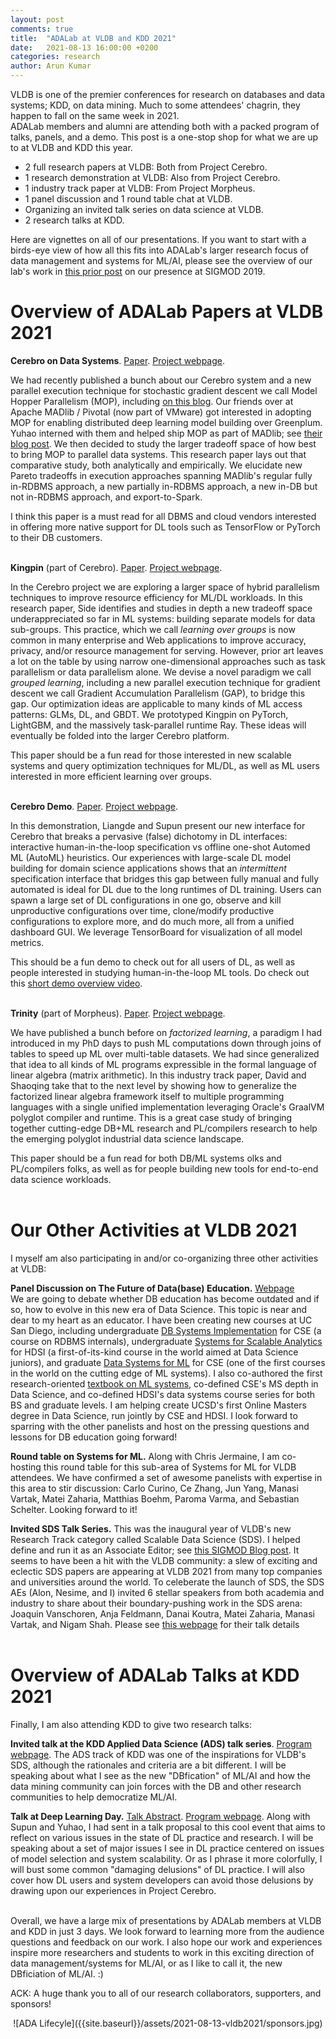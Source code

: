 ```yaml
---
layout: post
comments: true
title:  "ADALab at VLDB and KDD 2021"
date:   2021-08-13 16:00:00 +0200
categories: research
author: Arun Kumar
---
```


VLDB is one of the premier conferences for research on databases and data systems; 
KDD, on data mining.
Much to some attendees' chagrin, they happen to fall on the same week in 2021.  
ADALab members and alumni are attending both with a packed program of talks, panels, and a demo.
This post is a one-stop shop for what we are up to at VLDB and KDD this year.

<ul>
<li> 2 full research papers at VLDB: Both from Project Cerebro.</li>
<li> 1 research demonstration at VLDB: Also from Project Cerebro.</li>
<li> 1 industry track paper at VLDB: From Project Morpheus.</li>
<li> 1 panel discussion and 1 round table chat at VLDB.</li>
<li> Organizing an invited talk series on data science at VLDB.</li>
<li> 2 research talks at KDD.</li> 
</ul>

Here are vignettes on all of our presentations. If you want to start with a 
birds-eye view of how all this fits into ADALab's larger research focus of data 
management and systems for ML/AI, please see the overview of our lab's work in 
[this prior post](https://adalabucsd.github.io/research-blog/research/2019/06/23/sigmod2019.html)
on our presence at SIGMOD 2019.
<br/>

Overview of ADALab Papers at VLDB 2021
=========================================


<b>Cerebro on Data Systems</b>. [Paper](https://adalabucsd.github.io/papers/2021_Cerebro-DS.pdf). [Project webpage](https://adalabucsd.github.io/cerebro.html).<br/>

We had recently published a bunch about our Cerebro system and a new parallel execution technique
for stochastic gradient descent we call Model Hopper Parallelism (MOP),
including [on this blog](https://adalabucsd.github.io/research-blog/cerebro.html).
Our friends over at Apache MADlib / Pivotal (now part of VMware) got interested in adopting MOP for enabling distributed deep learning 
model building over Greenplum. Yuhao interned with them and helped ship MOP as part of MADlib; 
see [their blog post](https://tanzu.vmware.com/content/blog/model-selection-for-deep-neural-networks-on-greenplum-database).
We then decided to study the larger tradeoff space of how best to bring MOP to parallel data systems. 
This research paper lays out that comparative study, both analytically and empirically.
We elucidate new Pareto tradeoffs in execution approaches spanning MADlib's regular fully 
in-RDBMS approach, a new partially in-RDBMS approach, 
a new in-DB but not in-RDBMS approach, and export-to-Spark.<br/>

I think this paper is a must read for all DBMS and cloud vendors interested in offering 
more native support for DL tools such as TensorFlow or PyTorch to their DB customers.
<br/><br/>


<b>Kingpin</b> (part of Cerebro). [Paper](https://adalabucsd.github.io/papers/2021_Cerebro-DS.pdf). [Project webpage](https://adalabucsd.github.io/cerebro.html).<br/>

In the Cerebro project we are exploring a larger space of hybrid parallelism
techniques to improve resource efficiency for ML/DL workloads. 
In this research paper, Side identifies and studies in depth a new tradeoff space 
underappreciated so far in ML systems: building separate models for data sub-groups.
This practice, which we call <i>learning over groups</i> is now common in many enterprise 
and Web applications to improve accuracy, privacy, and/or resource management for serving. 
However, prior art leaves a lot on the table by using narrow one-dimensional 
approaches such as task parallelism or data parallelism alone. 
We devise a novel paradigm we call <i>grouped learning</i>, including a new parallel 
execution technique for gradient descent we call Gradient Accumulation Parallelism (GAP), 
to bridge this gap. Our optimization ideas are applicable to many kinds of ML access 
patterns: GLMs, DL, and GBDT. We prototyped Kingpin on PyTorch, LightGBM, and the massively 
task-parallel runtime Ray. These ideas will eventually be folded into the larger Cerebro platform.
<br/>

This paper should be a fun read for those interested in new scalable systems and query 
optimization techniques for ML/DL, as well as ML users interested in more efficient 
learning over groups.
<br/><br/>


<b>Cerebro Demo</b>. [Paper](https://adalabucsd.github.io/papers/2021_Cerebro-DS.pdf). [Project webpage](https://adalabucsd.github.io/cerebro.html).<br/>

In this demonstration, Liangde and Supun present our new interface for Cerebro that
breaks a pervasive (false) dichotomy in DL interfaces: interactive human-in-the-loop
specification vs offline one-shot Automed ML (AutoML) heuristics. Our experiences 
with large-scale DL model building for domain science applications shows that an 
<i>intermittent</i> specification interface that bridges this gap between fully manual 
and fully automated is ideal for DL due to the long runtimes of DL training.
Users can spawn a large set of DL configurations in one go, observe and kill unproductive
configurations over time, clone/modify productive configurations to explore more, 
and do much more, all from a unified dashboard GUI. 
We leverage TensorBoard for visualization of all model metrics.
<br/>
 
This should be a fun demo to check out for all users of DL, as well as people interested
in studying human-in-the-loop ML tools.
Do check out this [short demo overview video](https://youtu.be/K3THQy5McXc).
<br/><br/>


<b>Trinity</b> (part of Morpheus). [Paper](https://adalabucsd.github.io/papers/2021_Trinity_VLDB.pdf). [Project webpage](https://adalabucsd.github.io/morpheus.html).<br/>

We have published a bunch before on <i>factorized learning</i>, a paradigm I had introduced
in my PhD days to push ML computations down through joins of tables to speed up ML
over multi-table datasets. We had since generalized that idea to all kinds of ML programs
expressible in the formal language of linear algebra (matrix arithmetic).
In this industry track paper, David and Shaoqing take that to the next level by showing how to 
generalize the factorized linear algebra framework itself to multiple programming languages 
with a single unified implementation leveraging Oracle's GraalVM polyglot compiler and runtime.
This is a great case study of bringing together cutting-edge DB+ML research and PL/compilers 
research to help the emerging polyglot industrial data science landscape.
<br/>

This paper should be a fun read for both DB/ML systems olks and PL/compilers folks, 
as well as for people building new tools for end-to-end data science workloads. 
<br/><br/>


Our Other Activities at VLDB 2021
=====================================


I myself am also participating in and/or co-organizing three other activities at VLDB:
<br/>

<b>Panel Discussion on The Future of Data(base) Education.</b> [Webpage](https://vldb.org/2021/?program-schedule-panel#Panel_2)  
We are going to debate whether DB education has become outdated and if so, how to evolve
in this new era of Data Science. This topic is near and dear to my heart as an educator. 
I have been creating new courses at UC San Diego, including 
undergraduate [DB Systems Implementation](http://cseweb.ucsd.edu/classes/sp21/cse132C-a/) for CSE
(a course on RDBMS internals), 
undergraduate [Systems for Scalable Analytics](https://cseweb.ucsd.edu/~arunkk/dsc102_winter21) for HDSI
(a first-of-its-kind course in the world aimed at Data Science juniors),
and graduate [Data Systems for ML](http://cseweb.ucsd.edu/classes/fa20/cse291-d/) for CSE 
(one of the first courses in the world on the cutting edge of ML systems).
I also co-authored the first research-oriented [textbook on ML systems](https://www.morganclaypool.com/doi/10.2200/S00895ED1V01Y201901DTM057), 
co-defined CSE's MS depth in Data Science, and co-defined HDSI's data systems
course series for both BS and graduate levels. I am helping create UCSD's first 
Online Masters degree in Data Science, run jointly by CSE and HDSI.
I look forward to sparring with the other panelists and host on the pressing questions
and lessons for DB education going forward!
<br/> 

<b>Round table on Systems for ML.</b>
Along with Chris Jermaine, I am co-hosting this round table for this sub-area of 
Systems for ML for VLDB attendees. We have confirmed a set of awesome 
panelists with expertise in this area to stir discussion: Carlo Curino, Ce Zhang, Jun Yang, 
Manasi Vartak, Matei Zaharia, Matthias Boehm, Paroma Varma, and Sebastian Schelter.
Looking forward to it!
<br/>

<b>Invited SDS Talk Series.</b>
This was the inaugural year of VLDB's new Research Track category called Scalable Data Science (SDS).
I helped define and run it as an Associate Editor; see [this SIGMOD Blog post](https://wp.sigmod.org/?p=3033).
It seems to have been a hit with the VLDB community: a slew of exciting and eclectic SDS papers are 
appearing at VLDB 2021 from many top companies and universities around the world.
To celeberate the launch of SDS, the SDS AEs (Alon, Nesime, and I) invited 6 stellar speakers 
from both academia and industry to share about their boundary-pushing work in the SDS arena: 
Joaquin Vanschoren, Anja Feldmann, Danai Koutra, Matei Zaharia, Manasi Vartak, and Nigam Shah.
Please see [this webpage](https://vldb.org/2021/?program-schedule-sds-invited) for their talk details
<br/>
<br/>


Overview of ADALab Talks at KDD 2021
======================================

Finally, I am also attending KDD to give two research talks: 
<br/>

<b>Invited talk at the KDD Applied Data Science (ADS) talk series</b>. [Program webpage](https://www.kdd.org/kdd2021/speakers/applied-data-science-invited-speakers).
The ADS track of KDD was one of the inspirations for VLDB's SDS, although the rationales and 
criteria are a bit different. 
I will be speaking about what I see as the new "DBfication" of ML/AI and how the data 
mining community can join forces with the DB and other research communities to help democratize ML/AI.
<br/>

<b>Talk at Deep Learning Day.</b> [Talk Abstract](https://adalabucsd.github.io/papers/2021_DLDelusions_KDD.pdf). [Program webpage](https://deeplearningday.github.io/program/).
Along with Supun and Yuhao, I had sent in a talk proposal to this cool event 
that aims to reflect on various issues in the state of DL practice and research. 
I will be speaking about a set of major issues I see in DL practice centered on 
issues of model selection and system scalability. Or as I phrase it more colorfully,
I will bust some common "damaging delusions" of DL practice. I will also cover how 
DL users and system developers can avoid those delusions by drawing upon our experiences
in Project Cerebro.
<br/>


<br/>
Overall, we have a large mix of presentations by ADALab members at VLDB and KDD in just 3 days.  
We look forward to learning more from the audience questions and feedback on our work.
I also hope our work and experiences inspire more researchers and students to work in this 
exciting direction of data management/systems for ML/AI, or as I like to call it, 
the new DBficiation of ML/AI. :)
<br/>

ACK: A huge thank you to all of our research collaborators, supporters, and sponsors! 

<div align="center" markdown="1">
![ADA Lifecyle]({{site.baseurl}}/assets/2021-08-13-vldb2021/sponsors.jpg)
</div>

